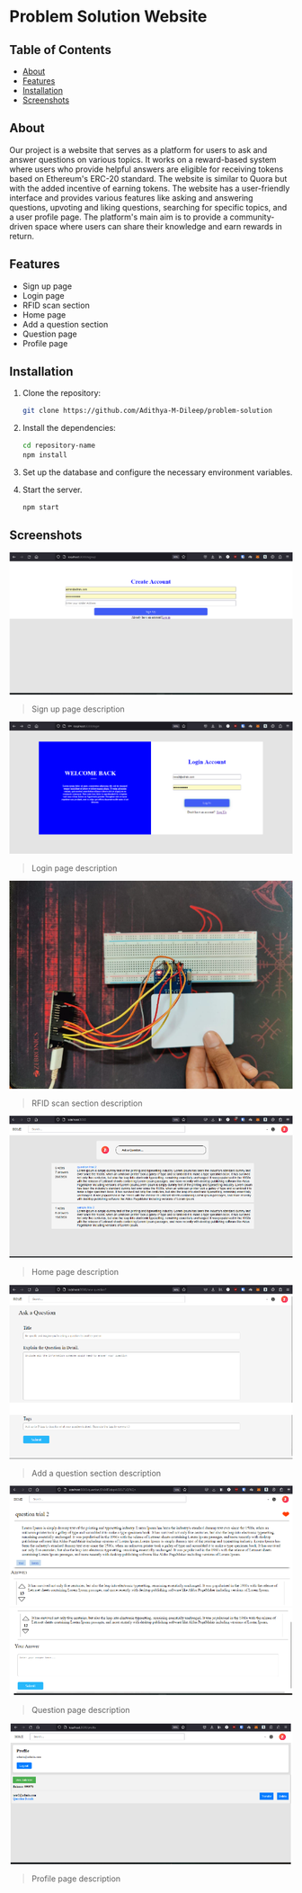 # Problem Solution Website

## Table of Contents

- [About](#about)
- [Features](#features)
- [Installation](#installation)
- [Screenshots](#screenshots)


## About

Our project is a website that serves as a platform for users to ask and answer questions on various topics. It works on a reward-based system where users who provide helpful answers are eligible for receiving tokens based on Ethereum's ERC-20 standard. The website is similar to Quora but with the added incentive of earning tokens. The website has a user-friendly interface and provides various features like asking and answering questions, upvoting and liking questions, searching for specific topics, and a user profile page. The platform's main aim is to provide a community-driven space where users can share their knowledge and earn rewards in return.

## Features

- Sign up page
- Login page
- RFID scan section
- Home page
- Add a question section
- Question page
- Profile page

## Installation

1. Clone the repository:

   ```bash
   git clone https://github.com/Adithya-M-Dileep/problem-solution
   ```
2. Install the dependencies:
   ```bash
   cd repository-name
   npm install
   ```
3. Set up the database and configure the necessary environment variables.
4. Start the server.
   ```bash
   npm start
   ```
## Screenshots

![Sign Up Page](./screenshots/1.png)
> Sign up page description

![Login Page](./screenshots/2.png)
> Login page description

![RFID Scan Section](./screenshots/3.png)
> RFID scan section description

![Home Page](./screenshots/4.png)
> Home page description

![Add a Question Section](./screenshots/6.png)
> Add a question section description

![Question Page 1](./screenshots/7.png)
![Question Page 1](./screenshots/8.png)
> Question page description

![Profile Page](./screenshots/9.png)
> Profile page description

